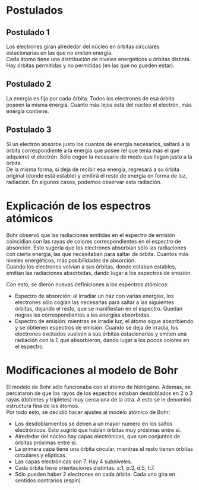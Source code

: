 # Postulados

## Postulado 1
Los electrones giran alrededor del núcleo en órbitas circulares estacionarias en las que no emiten energía.  
Cada átomo tiene una distribución de niveles energéticos u órbitas distinta. Hay órbitas permitidas y no permitidas (en las que no pueden estar).

## Postulado 2
La energía es fija por cada órbita. Todos los electrones de esa órbita poseen la misma energía. Cuanto más lejos está del núcleo el electrón, más energía contiene.

## Postulado 3
Si un electrón absorbe justo los cuantos de energía necesarios, saltará a la órbita correspondiente a la energía que posee (el que tenía más el que adquiere) el electrón. Sólo cogen la necesario de modo que llegan justo a la órbita.  
De la misma forma, si deja de recibir esa energía, regresará a su órbita original (donde está estable) y emitirá el resto de energía en forma de luz, radiación. En algunos casos, podemos observar esta radiación.

# Explicación de los espectros atómicos
Bohr observó que las radiaciones emitidas en el espectro de emisión coincidían con las rayas de colores correspondientes en el espectro de absorción. Esto sugería que los electrones absorbían sólo las radiaciones con cierta energía, las que necesitaban para saltar de órbita. Cuantos más niveles energéticos, más posibilidades de absorción.  
Cuando los electrones volvían a sus órbitas, donde estaban estables, emitían las radiaciones absorbidas, dando lugar a los espectros de emisión.  

Con esto, se dieron nuevas definiciones a los espectros atómicos:
- Espectro de absorción: al irradiar un haz con varias energías, los electrones sólo cogían las necesarias para saltar a las siguientes órbitas, dejando el resto, que se manifiestan en el espectro. Quedan negras las correspondientes a las energías absorbidas.
- Espectro de emisión: mientras se irradie luz, el átomo sigue absorbiendo y se obtienen espectros de emisión. Cuando se deja de irradia, los electrones excitados vuelven a sus órbitas estacionarias y emiten una radiación con la E que absorbieron, dando lugar a los pocos colores en el espectro.

# Modificaciones al modelo de Bohr

El modelo de Bohr sólo funcionaba con el átomo de hidrógeno. Además, se percataron de que los rayos de los espectros estaban desdoblados en 2 o 3 rayas (dobletes y tripletes) muy cerca una de la otra. A esto se le denominó estructura fina de los átomos.  
Por todo esto, se decidió hacer ajustes al modelo atómico de Bohr:
- Los desdoblamientos se deben a un mayor número en los saltos electrónicos. Esto sugirió que habían órbitas muy próximas entre sí.
- Alrededor del núcleo hay capas electrónicas, que son conjuntos de órbitas próximas entre sí.
- La primera capa tiene una órbita circular, mientras el resto tienen órbitas circulares y elípticas.
- Las capas electrónicas son 7. Hay 4 subniveles.
- Cada órbita tiene orientaciones distintas. s:1, p:3, d:5, f:7.
- Sólo pueden haber 2 electrones en cada órbita. Cada uno gira en sentidos contrarios (espín).

